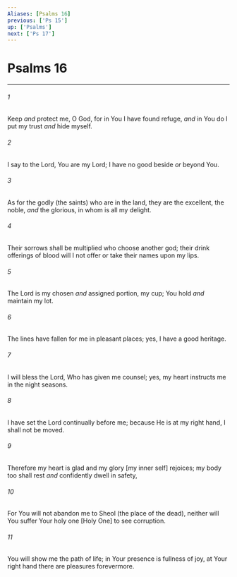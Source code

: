 ```yaml
---
Aliases: [Psalms 16]
previous: ['Ps 15']
up: ['Psalms']
next: ['Ps 17']
---
```

# Psalms 16

***














###### 1 






Keep _and_ protect me, O God, for in You I have found refuge, _and_ in You do I put my trust _and_ hide myself. 













###### 2 






I say to the Lord, You are my Lord; I have no good beside _or_ beyond You. 













###### 3 






As for the godly (the saints) who are in the land, they are the excellent, the noble, _and_ the glorious, in whom is all my delight. 













###### 4 






Their sorrows shall be multiplied who choose another god; their drink offerings of blood will I not offer or take their names upon my lips. 













###### 5 






The Lord is my chosen _and_ assigned portion, my cup; You hold _and_ maintain my lot. 













###### 6 






The lines have fallen for me in pleasant places; yes, I have a good heritage. 













###### 7 






I will bless the Lord, Who has given me counsel; yes, my heart instructs me in the night seasons. 













###### 8 






I have set the Lord continually before me; because He is at my right hand, I shall not be moved. 













###### 9 






Therefore my heart is glad and my glory [my inner self] rejoices; my body too shall rest _and_ confidently dwell in safety, 













###### 10 






For You will not abandon me to Sheol (the place of the dead), neither will You suffer Your holy one [Holy One] to see corruption. 













###### 11 






You will show me the path of life; in Your presence is fullness of joy, at Your right hand there are pleasures forevermore.

